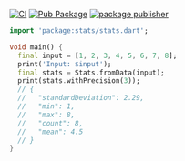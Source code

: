 [![CI](https://github.com/kevmoo/stats/actions/workflows/ci.yml/badge.svg)](https://github.com/kevmoo/stats/actions/workflows/ci.yml)
[![Pub Package](https://img.shields.io/pub/v/stats.svg)](https://pub.dev/packages/stats)
[![package publisher](https://img.shields.io/pub/publisher/stats.svg)](https://pub.dev/packages/stats/publisher)

```dart
import 'package:stats/stats.dart';

void main() {
  final input = [1, 2, 3, 4, 5, 6, 7, 8];
  print('Input: $input');
  final stats = Stats.fromData(input);
  print(stats.withPrecision(3));
  // {
  //   "standardDeviation": 2.29,
  //   "min": 1,
  //   "max": 8,
  //   "count": 8,
  //   "mean": 4.5
  // }
}
```
